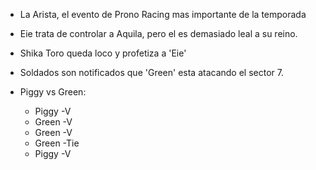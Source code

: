 - La Arista, el evento de Prono Racing mas importante de la temporada

- Eie trata de controlar a Aquila, pero el es demasiado leal a su reino.

- Shika Toro queda loco y profetiza a 'Eie'

- Soldados son notificados que 'Green' esta atacando el sector 7.


- Piggy vs Green: 

    - Piggy -V
    - Green -V
    - Green -V
    - Green -Tie
    - Piggy -V